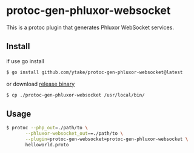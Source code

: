 # protoc-gen-phluxor-websocket

This is a protoc plugin that generates Phluxor WebSocket services.

## Install

if use go install

```bash
$ go install github.com/ytake/protoc-gen-phluxor-websocket@latest
```

or download [release binary](https://github.com/ytake/protoc-gen-phluxor-websocket/releases)

```bash
$ cp ./protoc-gen-phluxor-websocket /usr/local/bin/
```

## Usage

```bash
$ protoc --php_out=./path/to \
       --phluxor-websocket_out==./path/to \
       --plugin=protoc-gen-websocket=protoc-gen-phluxor-websocket \
       helloworld.proto
```
